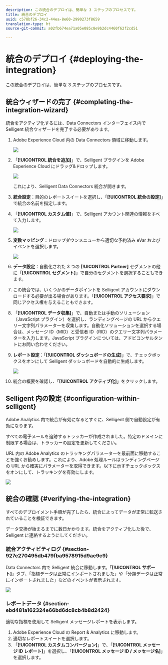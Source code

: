 ```yaml
---
description: この統合のデプロイは、簡単な 3 ステップのプロセスです。
title: 統合のデプロイ
uuid: c578bf26-34c2-44ea-8e60-2990273f8659
translation-type: ht
source-git-commit: a02fb674ea71a05e085c8e9b2dc4460f62f2cd51

---
```



# 統合のデプロイ {#deploying-the-integration}

この統合のデプロイは、簡単な 3 ステップのプロセスです。

## 統合ウィザードの完了 {#completing-the-integration-wizard}

統合をアクティブ化するには、Data Connectors インターフェイス内で Selligent 統合ウィザードを完了する必要があります。

1. Adobe Experience Cloud 内の Data Connectors 領域に移動します。

   ![](assets/selligent-data_connectors.png)

1. 「**[!UICONTROL 統合を追加]**」で、Selligent プラグインを Adobe Experience Cloud にドラッグ&amp;ドロップします。

   ![](assets/selligent-add_integration.png)

   これにより、Selligent Data Connectors 統合が開きます。

1. **統合設定**：目的のレポートスイートを選択し、「**[!UICONTROL 統合の設定]**」で統合の名前を指定します。

1. 「**[!UICONTROL カスタム値]**」で、Selligent アカウント関連の情報をすべて入力します。

   ![](assets/selligent-general_settings.png)

1. **変数マッピング**：ドロップダウンメニューから適切な予約済み eVar およびイベントを選択します。

   ![](assets/selligent-variables.png)

1. **データ設定**：自動化された 3 つの **[!UICONTROL Partner]** セグメントの他に「**[!UICONTROL セグメント]**」で自分のセグメントを選択することもできます。

1. この統合では、いくつかのデータポイントを Selligent アカウントにダウンロードする必要が出る場合があります。「**[!UICONTROL アクセス要求]**」で同じアクセス権を与えることもできます。
1. 「**[!UICONTROL データ収集]**」で、自動または手動のソリューション（JavaScript プラグイン）を選択し、ランディングページの URL からクエリー文字列パラメーターを収集します。自動化ソリューションを選択する場合は、メッセージ ID（MID）と受信者 ID（RID）のクエリー文字列パラメーターを入力します。JavaScript プラグインについては、アドビコンサルタントにお問い合わせください。
1. **レポート設定**：「**[!UICONTROL ダッシュボードの生成]**」で、チェックボックスをオンにして Selligent ダッシュボードを自動的に生成します。

   ![](assets/selligent-report_settings.png)

1. 統合の概要を確認し、「**[!UICONTROL アクティブ化]**」をクリックします。

## Selligent 内の設定 {#configuration-within-selligent}

Adobe Analytics 内で統合が有効になるとすぐに、Selligent 側で自動設定が有効になります。

すべての電子メールを追跡するトラッカーが作成されました。特定のドメインに制限する場合は、トラッカーの設定を更新してください。

URL 内の Adobe Analytics のトラッキングパラメーターを最前面に移動することを強くお勧めします。これにより、Adobe 処理ルールはランディングページの URL から確実にパラメーターを取得できます。以下に示すチェックボックスをオンにして、トラッキングを有効にします。

![](assets/selligent-tracker.png)

## 統合の確認 {#verifying-the-integration}

すべてのデプロイメント手順が完了したら、統合によってデータが正常に転送されていることを検証できます。

データ交換が始まるまでに数日かかります。統合をアクティブ化した後で、Selligent に連絡するようにしてください。

### 統合アクティビティログ {#section-927e270495db479fba9578915d9ae9c9}

Data Connectors 内で Selligent 統合に移動します。「**[!UICONTROL サポート]**」タブ、「指標データは正常にインポートされました」や「分類データは正常にインポートされました」などのイベントが表示されます。

![](assets/selligent-verifying.png)

### レポートデータ {#section-ebd481a162324e66bd6dc8cb4b8d2424}

適切な指標を使用して Selligent メッセージレポートを表示します。

1. Adobe Experience Cloud の Report &amp; Analytics に移動します。
1. 適切なレポートスイートを選択します。
1. 「**[!UICONTROL カスタムコンバージョン]**」で、「**[!UICONTROL メッセージ ID レポート]**」を選択し、「**[!UICONTROL メッセージ ID / メッセージ名]**」を選択します。
